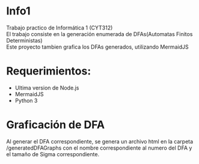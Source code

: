 # Info1
Trabajo practico de Informática 1 (CYT312) <br>
El trabajo consiste en la generación enumerada de DFAs(Automatas Finitos Deterministas) <br>
Este proyecto tambien grafica los DFAs generados, utilizando MermaidJS <br>

# Requerimientos:<br>
* Ultima version de Node.js
* MermaidJS
* Python 3
# Graficación de DFA
Al generar el DFA correspondiente, se genera un archivo html en la carpeta /generatedDFAGraphs con el nombre correspondiente al numero del DFA y el tamaño de Sigma correspondiente.
